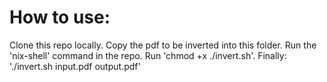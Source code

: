 # How to use:

Clone this repo locally.
Copy the pdf to be inverted into this folder.
Run the 'nix-shell' command in the repo.
Run 'chmod +x ./invert.sh'.
Finally: './invert.sh input.pdf output.pdf'
